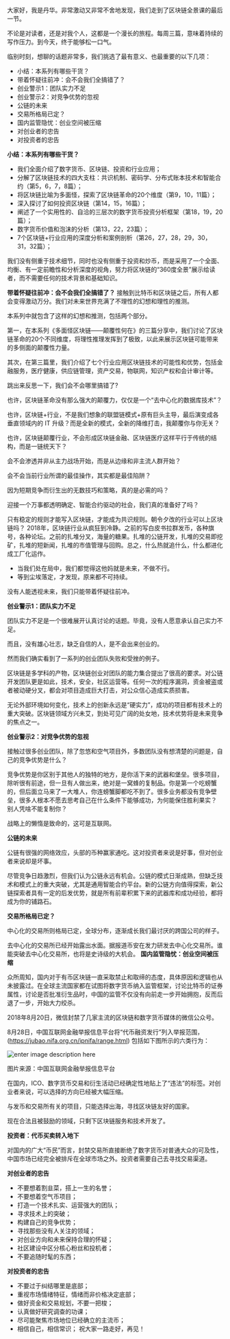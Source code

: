 大家好，我是丹华。非常激动又非常不舍地发现，我们走到了区块链全景课的最后一节。

不论是对读者，还是对我个人，这都是一个漫长的旅程。每周三篇，意味着持续的写作压力。到今天，终于能够松一口气。

临别时刻，想聊的话题非常多，我们挑选了最有意义、也最重要的以下几项：

  * 小结：本系列有哪些干货？
  * 带着怀疑往前冲：会不会我们全搞错了？
  * 创业警示1：团队实力不足
  * 创业警示2：对竞争优势的忽视
  * 公链的未来
  * 交易所格局已定？
  * 国内监管隐忧：创业空间被压缩
  * 对创业者的忠告
  * 对投资者的忠告

**小结：本系列有哪些干货？**

  * 我们全面介绍了数字货币、区块链、投资和行业应用；
  * 分解了区块链技术的四大支柱：共识机制、密码学、分布式账本技术和智能合约（第5，6，7，8篇）；
  * 将区块链比喻为多面怪，探索了区块链革命的20个维度（第9，10，11篇）；
  * 深入探讨了如何投资区块链（第14，15，16篇）；
  * 阐述了一个实用性的、自洽的三层次的数字货币投资分析框架（第18，19，20篇）；
  * 数字货币价值和泡沫的分析（第13，22，23篇）；
  * 7个区块链+行业应用的深度分析和案例剖析（第26，27，28，29，30，31，32篇）；

我们没有侧重于技术细节，同时也没有侧重于投资和炒币，而是采用了一个全面、均衡、有一定前瞻性和分析深度的视角，努力将区块链的“360度全景”展示给读者，而不需要任何的技术背景和基础知识。

**带着怀疑往前冲：会不会我们全搞错了？** 接触到比特币和区块链之后，所有人都会变得激动万分。我们对未来世界充满了不理性的幻想和理性的推测。

本系列中就包含了这样的幻想和推测，包括两个部分。

第一，在本系列《多面怪区块链——颠覆性何在》的三篇分享中，我们讨论了区块链革命的20个不同维度，将理性推理发挥到了极致，以此来展示区块链可能带来的多侧面的颠覆性力量。

其次，在第三篇里，我们介绍了七个行业应用区块链技术的可能性和优势，包括金融服务，医疗健康，供应链管理，资产交易，物联网，知识产权和会计审计等。

跳出来反思一下，我们会不会哪里搞错了?

也许，区块链革命没有那么强大的颠覆力，仅仅是一个“去中心化的数据库技术”？

也许，区块链+行业，不是我们想象的联盟链模式+原有巨头主导，最后演变成各垂直领域内的 IT 升级？而是全新的模式，全新的降维打击，我颠覆你与你无关？

也许，区块链颠覆行业，不会形成区块链金融、区块链医疗这样平行于传统的结构，而是一链统天下？

会不会渗透并非从主力战场开始，而是从边缘和非主流人群开始？

会不会当前行业所谓的最佳操作，其实都是最佳陷阱？

因为短期竞争而衍生出的无数技巧和策略，真的是必需的吗？

迎接一个万事都透明确定、智能合约驱动的社会，我们真的准备好了吗？

只有稳定的规则才能写入区块链，才能成为共识规则。朝令夕改的行业可以上区块链吗？
2018年，区块链行业从疯狂到冷静。之前的写白皮书拉群发币，各种旗号，各种论坛。之前的扎堆分叉，海量的糖果。扎堆的公链开发，扎堆的交易即挖矿，扎堆的短新闻，扎堆的市值管理与回购。总之，什么热就追什么，什么都进化成工厂化运作。

  * 当我们处在局中，我们都觉得这他妈就是未来，不做不行。
  * 等到尘埃落定，才发现，原来都不可持续。

没有人能透视未来，我们只能带着怀疑往前冲。

**创业警示1：团队实力不足**

团队实力不足是一个很难展开认真讨论的话题。毕竟，没有人愿意承认自己实力不足。

而且，没有雄心壮志，缺乏自信的人，是不会出来创业的。

然而我们确实看到了一系列的创业团队失败和受挫的例子。

区块链是多学科的产物，区块链创业对团队的能力集合提出了很高的要求。对公链开发团队更是如此，技术，安全，社区运营等。任何一次的程序漏洞，资金被盗或者被动硬分叉，都会对项目造成巨大打击，对公众信心造成实质损害。

无论外部环境如何变化，技术上的创新永远是“硬实力”，成功的项目都有技术上的重大突破。区块链领域方兴未艾，到处可见广阔的处女地，技术优势将是未来竞争的焦点之一。

**创业警示2：对竞争优势的忽视**

接触过很多创业团队，除了忽悠和空气项目外，多数团队没有想清楚的问题是，自己的竞争优势是什么？

竞争优势是你区别于其他人的独特的地方，是你活下来的武器和堡垒。很多项目，除听很有前途，但一旦有人做出来，绝对是一窝蜂的复制品。你是第一个吃螃蟹的，但后面立马来了一大堆人，你连螃蟹脚都吃不到了。很多业务都没有竞争壁垒，很多人根本不愿去思考自己在什么条件下能够成功，为何能保住胜利果实？
别人凭啥不能复制你？

战略上的懒惰是致命的，这可是互联网。

**公链的未来**

公链有很强的网络效应，头部的币种赢家通吃。这对投资者来说是好事，但对创业者来说却是坏事。

尽管竞争日趋激烈，但我们认为公链永远有机会。公链的模式日渐成熟，但缺乏技术和模式上的重大突破，尤其是通用智能合约平台。新的公链方向值得探索，新公链探索者具有一定的后发优势，就是所有前辈积累下来的武器库和成功经验，都将成为你的铺路石。

**交易所格局已定？**

中心化的交易所则格局已定，全球分布，逐渐成长我们最讨厌的跨国公司的样子。

去中心化的交易所已经开始露出水面。据报道币安在发力研发去中心化交易所。谁能突破去中心化交易所，也将是史诗级的大机会。 **国内监管隐忧：创业空间被压缩**

众所周知，国内对于有币区块链一直采取禁止和取缔的态度，具体原因和逻辑也从未披露过。在全球主流国家都在试图将数字货币纳入监管框架，讨论比特币的证券属性，讨论是否批准衍生品时，中国的监管不仅没有向前走一步开始拥抱，反而后退了一步，开始大力绞杀。

2018年8月20日，微信封禁了几家主流的区块链和数字货币媒体的微信公众号。

8月28日，中国互联网金融举报信息平台将“代币融资发行”列入举报范围，(https://jubao.nifa.org.cn/ipnifa/range.html)
包括如下图所示的六类行为：

![enter image description
here](https://images.gitbook.cn/b7d08160-af5b-11e8-85ef-dd986da3511e)

图片来源：中国互联网金融举报信息平台

在国内，ICO、数字货币交易和衍生活动已经确定性地贴上了“违法”的标签。对创业者来说，可以选择的方向已经被大幅压缩。

与发币和交易所有关的项目，只能选择出海，寻找区块链友好的国家。

现在合法且被鼓励的领域，只剩下区块链服务和技术开发了。

**投资者：代币买卖转入地下**

对国内的广大“币民”而言，封禁交易所直接断绝了数字货币对普通大众的可及性，中国市场已经完全被排斥在全球市场之外。投资者需要自己去寻找交易渠道。

**对创业者的忠告**

  * 不要想着割韭菜，搭上一生的名誉；
  * 不要想着空气币项目；
  * 打造一个技术扎实、运营强大的团队；
  * 寻求技术上的突破；
  * 构建自己的竞争优势；
  * 寻找那些没有人关注的领域；
  * 对创业方向和未来保持合理的怀疑；
  * 社区建设中区分核心粉丝和投机者；
  * 不要追随时髦的东西；

**对投资者的忠告**

  * 不要过于纠结哪里是底部；
  * 重视市场情绪特征，情绪而非价格决定底部；
  * 做好资金和交易规划，不要一把梭；
  * 认真做好研究调查的功课；
  * 尽可能聚焦市场地位已经确立的主流币； 
  * 相信自己，相信常识； 祝大家一路走好，再见！

